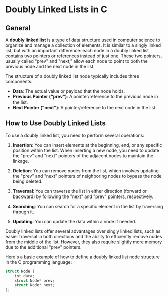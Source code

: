 # Doubly Linked Lists in C

## General

A **doubly linked list** is a type of data structure used in computer science to organize and manage a collection of elements. It is similar to a singly linked list, but with an important difference: each node in a doubly linked list contains two pointers or references instead of just one. These two pointers, usually called "prev" and "next," allow each node to point to both the previous node and the next node in the list.

The structure of a doubly linked list node typically includes three components:
- **Data**: The actual value or payload that the node holds.
- **Previous Pointer ("prev")**: A pointer/reference to the previous node in the list.
- **Next Pointer ("next")**: A pointer/reference to the next node in the list.


## How to Use Doubly Linked Lists

To use a doubly linked list, you need to perform several operations:

1. **Insertion**: You can insert elements at the beginning, end, or any specific position within the list. When inserting a new node, you need to update the "prev" and "next" pointers of the adjacent nodes to maintain the linkage.

2. **Deletion**: You can remove nodes from the list, which involves updating the "prev" and "next" pointers of neighboring nodes to bypass the node being deleted.

3. **Traversal**: You can traverse the list in either direction (forward or backward) by following the "next" and "prev" pointers, respectively.

4. **Searching**: You can search for a specific element in the list by traversing through it.

5. **Updating**: You can update the data within a node if needed.

Doubly linked lists offer several advantages over singly linked lists, such as easier traversal in both directions and the ability to efficiently remove nodes from the middle of the list. However, they also require slightly more memory due to the additional "prev" pointers.

Here's a basic example of how to define a doubly linked list node structure in the C programming language:

```c
struct Node {
    int data;
    struct Node* prev;
    struct Node* next;
};
